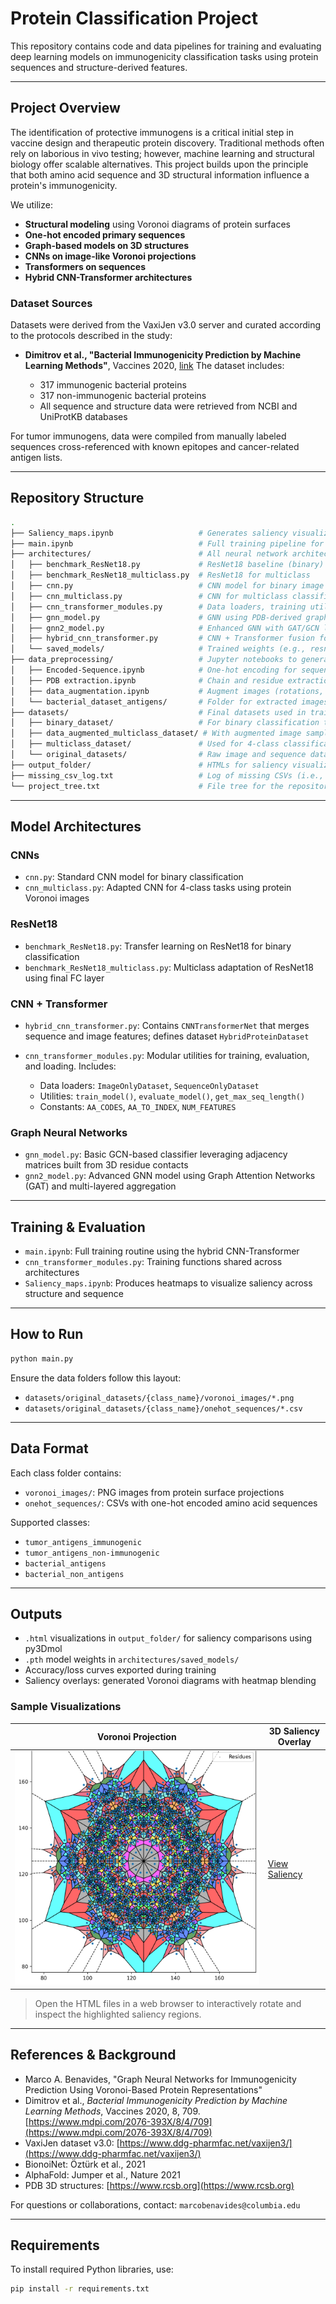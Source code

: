 # Protein Classification Project

This repository contains code and data pipelines for training and evaluating deep learning models on immunogenicity classification tasks using protein sequences and structure-derived features.

---

## Project Overview

The identification of protective immunogens is a critical initial step in vaccine design and therapeutic protein discovery. Traditional methods often rely on laborious in vivo testing; however, machine learning and structural biology offer scalable alternatives. This project builds upon the principle that both amino acid sequence and 3D structural information influence a protein's immunogenicity.

We utilize:

* **Structural modeling** using Voronoi diagrams of protein surfaces
* **One-hot encoded primary sequences**
* **Graph-based models on 3D structures**
* **CNNs on image-like Voronoi projections**
* **Transformers on sequences**
* **Hybrid CNN-Transformer architectures**

### Dataset Sources

Datasets were derived from the VaxiJen v3.0 server and curated according to the protocols described in the study:

* **Dimitrov et al., "Bacterial Immunogenicity Prediction by Machine Learning Methods"**, Vaccines 2020, [link](https://www.ddg-pharmfac.net/vaxijen3/)
  The dataset includes:

  * 317 immunogenic bacterial proteins
  * 317 non-immunogenic bacterial proteins
  * All sequence and structure data were retrieved from NCBI and UniProtKB databases

For tumor immunogens, data were compiled from manually labeled sequences cross-referenced with known epitopes and cancer-related antigen lists.

---

## Repository Structure

```bash
.
├── Saliency_maps.ipynb                   # Generates saliency visualizations for CNN/Transformer models
├── main.ipynb                            # Full training pipeline for hybrid model
├── architectures/                        # All neural network architectures
│   ├── benchmark_ResNet18.py             # ResNet18 baseline (binary)
│   ├── benchmark_ResNet18_multiclass.py  # ResNet18 for multiclass
│   ├── cnn.py                            # CNN model for binary image classification
│   ├── cnn_multiclass.py                 # CNN for multiclass classification
│   ├── cnn_transformer_modules.py        # Data loaders, training utilities, and constants
│   ├── gnn_model.py                      # GNN using PDB-derived graph features
│   ├── gnn2_model.py                     # Enhanced GNN with GAT/GCN layers
│   ├── hybrid_cnn_transformer.py         # CNN + Transformer fusion for multimodal input
│   └── saved_models/                     # Trained weights (e.g., resnet18_multiclass.pth)
├── data_preprocessing/                   # Jupyter notebooks to generate sequence + structure features
│   ├── Encoded-Sequence.ipynb            # One-hot encoding for sequences
│   ├── PDB extraction.ipynb              # Chain and residue extraction from PDB
│   ├── data_augmentation.ipynb           # Augment images (rotations, flips, etc.)
│   └── bacterial_dataset_antigens/       # Folder for extracted images and pdb files
├── datasets/                             # Final datasets used in training
│   ├── binary_dataset/                   # For binary classification tasks
│   ├── data_augmented_multiclass_dataset/ # With augmented image samples
│   ├── multiclass_dataset/               # Used for 4-class classification
│   └── original_datasets/                # Raw image and sequence data organized per class
├── output_folder/                        # HTMLs for saliency visualization comparisons
├── missing_csv_log.txt                   # Log of missing CSVs (i.e., image without matching sequence)
└── project_tree.txt                      # File tree for the repository
```

---

## Model Architectures

### CNNs

* `cnn.py`: Standard CNN model for binary classification
* `cnn_multiclass.py`: Adapted CNN for 4-class tasks using protein Voronoi images

### ResNet18

* `benchmark_ResNet18.py`: Transfer learning on ResNet18 for binary classification
* `benchmark_ResNet18_multiclass.py`: Multiclass adaptation of ResNet18 using final FC layer

### CNN + Transformer

* `hybrid_cnn_transformer.py`: Contains `CNNTransformerNet` that merges sequence and image features; defines dataset `HybridProteinDataset`
* `cnn_transformer_modules.py`: Modular utilities for training, evaluation, and loading. Includes:

  * Data loaders: `ImageOnlyDataset`, `SequenceOnlyDataset`
  * Utilities: `train_model()`, `evaluate_model()`, `get_max_seq_length()`
  * Constants: `AA_CODES`, `AA_TO_INDEX`, `NUM_FEATURES`

### Graph Neural Networks

* `gnn_model.py`: Basic GCN-based classifier leveraging adjacency matrices built from 3D residue contacts
* `gnn2_model.py`: Advanced GNN model using Graph Attention Networks (GAT) and multi-layered aggregation

---

## Training & Evaluation

* `main.ipynb`: Full training routine using the hybrid CNN-Transformer
* `cnn_transformer_modules.py`: Training functions shared across architectures
* `Saliency_maps.ipynb`: Produces heatmaps to visualize saliency across structure and sequence

---

## How to Run

```bash
python main.py
```

Ensure the data folders follow this layout:

* `datasets/original_datasets/{class_name}/voronoi_images/*.png`
* `datasets/original_datasets/{class_name}/onehot_sequences/*.csv`

---

## Data Format

Each class folder contains:

* `voronoi_images/`: PNG images from protein surface projections
* `onehot_sequences/`: CSVs with one-hot encoded amino acid sequences

Supported classes:

* `tumor_antigens_immunogenic`
* `tumor_antigens_non-immunogenic`
* `bacterial_antigens`
* `bacterial_non_antigens`

---

## Outputs

* `.html` visualizations in `output_folder/` for saliency comparisons using py3Dmol
* `.pth` model weights in `architectures/saved_models/`
* Accuracy/loss curves exported during training
* Saliency overlays: generated Voronoi diagrams with heatmap blending

### Sample Visualizations

| Voronoi Projection              | 3D Saliency Overlay                                       |
| ------------------------------- | --------------------------------------------------------- |
| ![Voronoi](Voronoi_Example.png) | [View Saliency](output_folder/AF-P9WG27-F1_saliency.html) |

> Open the HTML files in a web browser to interactively rotate and inspect the highlighted saliency regions.

---

## References & Background

* Marco A. Benavides, "Graph Neural Networks for Immunogenicity Prediction Using Voronoi-Based Protein Representations"
* Dimitrov et al., *Bacterial Immunogenicity Prediction by Machine Learning Methods*, Vaccines 2020, 8, 709. [https://www.mdpi.com/2076-393X/8/4/709](https://www.mdpi.com/2076-393X/8/4/709)
* VaxiJen dataset v3.0: [https://www.ddg-pharmfac.net/vaxijen3/](https://www.ddg-pharmfac.net/vaxijen3/)
* BionoiNet: Öztürk et al., 2021
* AlphaFold: Jumper et al., Nature 2021
* PDB 3D structures: [https://www.rcsb.org](https://www.rcsb.org)

For questions or collaborations, contact: `marcobenavides@columbia.edu`

---

## Requirements

To install required Python libraries, use:

```bash
pip install -r requirements.txt
```
